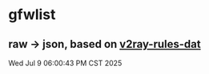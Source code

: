 # gfwlist
## raw -> json, based on [v2ray-rules-dat](https://github.com/Loyalsoldier/v2ray-rules-dat)
Wed Jul  9 06:00:43 PM CST 2025

